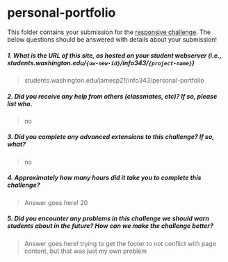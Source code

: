 # personal-portfolio
This folder contains your submission for the [responsive challenge](http://faculty.washington.edu/mikefree/info343/#/challenges/responsive). The below questions should be answered with details about your submission!

##### 1. What is the URL of this site, as hosted on your student webserver (i.e., students.washington.edu/<code>{uw-new-id}</code>/info343/<code>{project-name}</code>) #####
> students.washington.edu/jamesp21/info343/personal-portfolio
##### 2. Did you receive any help from others (classmates, etc)? If so, please list who. #####
> no
##### 3. Did you complete any advanced extensions to this challenge? If so, what? #####
> no
##### 4. Approximately how many hours did it take you to complete this challenge? #####
> Answer goes here!
20
##### 5. Did you encounter any problems in this challenge we should warn students about in the future? How can we make the challenge better? #####
> Answer goes here!
trying to get the footer to not conflict with page content, but that was just my own problem
